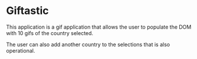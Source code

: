 # Giftastic

This application is a gif application that allows the user to populate the DOM with 10 gifs of the country selected.

The user can also add another country to the selections that is also operational.

